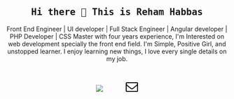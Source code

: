 <br>
<h2 align='center'><samp><strong> Hi there 👋 This is Reham Habbas </strong></samp></h2> 
<p align='center'> Front End Engineer | UI developer | Full Stack Engineer | Angular developer | PHP Developer | CSS Master with four years experience, I'm Interested on web development specially the front end field. I'm Simple, Positive Girl, and unstopped learner. I enjoy learning new things, I love every single details on my job.</p>
<br/>
<p align='center'>
<a href="https://www.linkedin.com/in/reham-habbas-614506127/"><img height="26" src="https://cdn4.iconfinder.com/data/icons/materia-social-free/24/038_002_linkedin_social_network_android_material-128.png"></a>&nbsp;&nbsp;&nbsp;&nbsp;<a href="https://twitter.com/rehamhabbas"><img height="26" src="https://cdn4.iconfinder.com/data/icons/ionicons/512/icon-social-twitter-128.png" alt=""></a>&nbsp;&nbsp;&nbsp;&nbsp;<a href="https://www.instagram.com/rehamhabbasdaily/"><img height="26" src="https://cdn4.iconfinder.com/data/icons/picons-social/57/38-instagram-2-256.png" alt=""></a>&nbsp;&nbsp;&nbsp;&nbsp;
<a href="mailto:habbasreham@oulook.com"><img height="22" src="https://raw.githubusercontent.com/AntonioFalcao/AntonioFalcao/master/img/mail.png?raw=true" alt=""></a>
</p>
<br><br>
